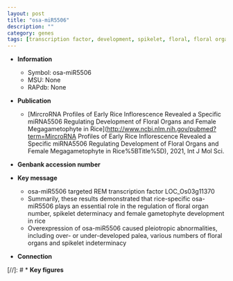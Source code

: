 ```yaml
---
layout: post
title: "osa-miR5506"
description: ""
category: genes
tags: [transcription factor, development, spikelet, floral, floral organ, floral organ number, female gametophyte development]
---
```


* **Information**  
    + Symbol: osa-miR5506  
    + MSU: None  
    + RAPdb: None  

* **Publication**  
    + [MircroRNA Profiles of Early Rice Inflorescence Revealed a Specific miRNA5506 Regulating Development of Floral Organs and Female Megagametophyte in Rice](http://www.ncbi.nlm.nih.gov/pubmed?term=MircroRNA Profiles of Early Rice Inflorescence Revealed a Specific miRNA5506 Regulating Development of Floral Organs and Female Megagametophyte in Rice%5BTitle%5D), 2021, Int J Mol Sci.

* **Genbank accession number**  

* **Key message**  
    + osa-miR5506 targeted REM transcription factor LOC_Os03g11370
    + Summarily, these results demonstrated that rice-specific osa-miR5506 plays an essential role in the regulation of floral organ number, spikelet determinacy and female gametophyte development in rice
    + Overexpression of osa-miR5506 caused pleiotropic abnormalities, including over- or under-developed palea, various numbers of floral organs and spikelet indeterminacy

* **Connection**  

[//]: # * **Key figures**  


